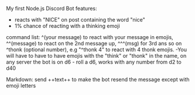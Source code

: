 My first Node.js Discord Bot
features:
- reacts with "NICE" on post containing the word "nice"
- 1% chance of reacting with a thinking emoji

command list:
^(your message) to react with your message in emojis,
^^(message) to react on the 2nd message up, ^^^(msg) for 3rd ans so on
^thonk (optional number), e.g "^thonk 4" to react with 4 thonk emojis.
      -You will have to have to have emojis with the "think" or "thonk" in the name, on any server the bot is on
d6 - roll a d6, works with any number from d2 to d40

Markdown:
send ++text++ to make the bot resend the message except with emoji letters
